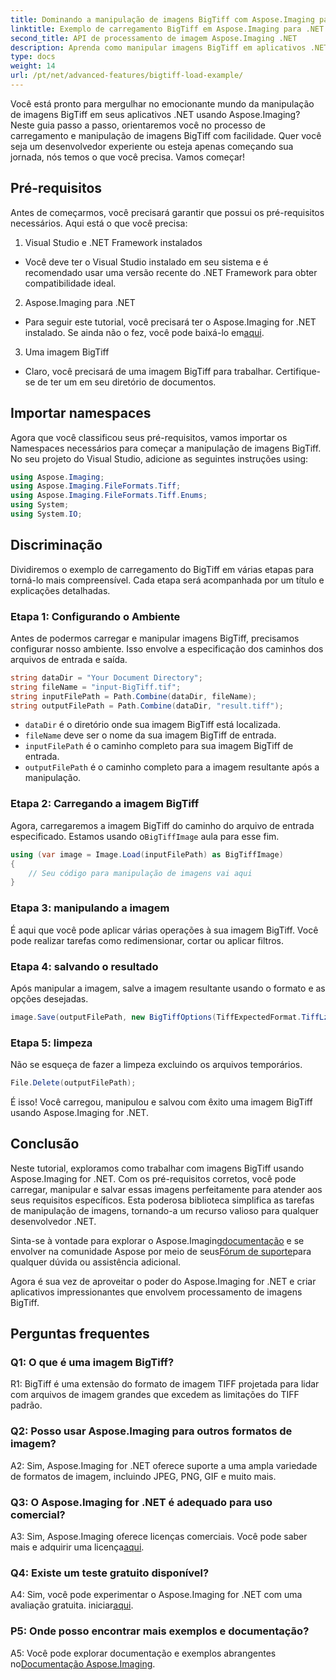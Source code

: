 ```yaml
---
title: Dominando a manipulação de imagens BigTiff com Aspose.Imaging para .NET
linktitle: Exemplo de carregamento BigTiff em Aspose.Imaging para .NET
second_title: API de processamento de imagem Aspose.Imaging .NET
description: Aprenda como manipular imagens BigTiff em aplicativos .NET com Aspose.Imaging for .NET. Siga nosso guia passo a passo para um manuseio perfeito de imagens.
type: docs
weight: 14
url: /pt/net/advanced-features/bigtiff-load-example/
---
```

Você está pronto para mergulhar no emocionante mundo da manipulação de imagens BigTiff em seus aplicativos .NET usando Aspose.Imaging? Neste guia passo a passo, orientaremos você no processo de carregamento e manipulação de imagens BigTiff com facilidade. Quer você seja um desenvolvedor experiente ou esteja apenas começando sua jornada, nós temos o que você precisa. Vamos começar!

## Pré-requisitos

Antes de começarmos, você precisará garantir que possui os pré-requisitos necessários. Aqui está o que você precisa:

1. Visual Studio e .NET Framework instalados
- Você deve ter o Visual Studio instalado em seu sistema e é recomendado usar uma versão recente do .NET Framework para obter compatibilidade ideal.

2. Aspose.Imaging para .NET
-  Para seguir este tutorial, você precisará ter o Aspose.Imaging for .NET instalado. Se ainda não o fez, você pode baixá-lo em[aqui](https://releases.aspose.com/imaging/net/).

3. Uma imagem BigTiff
- Claro, você precisará de uma imagem BigTiff para trabalhar. Certifique-se de ter um em seu diretório de documentos.

## Importar namespaces

Agora que você classificou seus pré-requisitos, vamos importar os Namespaces necessários para começar a manipulação de imagens BigTiff. No seu projeto do Visual Studio, adicione as seguintes instruções using:

```csharp
using Aspose.Imaging;
using Aspose.Imaging.FileFormats.Tiff;
using Aspose.Imaging.FileFormats.Tiff.Enums;
using System;
using System.IO;
```

## Discriminação

Dividiremos o exemplo de carregamento do BigTiff em várias etapas para torná-lo mais compreensível. Cada etapa será acompanhada por um título e explicações detalhadas.

### Etapa 1: Configurando o Ambiente

Antes de podermos carregar e manipular imagens BigTiff, precisamos configurar nosso ambiente. Isso envolve a especificação dos caminhos dos arquivos de entrada e saída.

```csharp
string dataDir = "Your Document Directory";
string fileName = "input-BigTiff.tif";
string inputFilePath = Path.Combine(dataDir, fileName);
string outputFilePath = Path.Combine(dataDir, "result.tiff");
```

- `dataDir` é o diretório onde sua imagem BigTiff está localizada.
- `fileName` deve ser o nome da sua imagem BigTiff de entrada.
- `inputFilePath` é o caminho completo para sua imagem BigTiff de entrada.
- `outputFilePath` é o caminho completo para a imagem resultante após a manipulação.

### Etapa 2: Carregando a imagem BigTiff

 Agora, carregaremos a imagem BigTiff do caminho do arquivo de entrada especificado. Estamos usando o`BigTiffImage` aula para esse fim.

```csharp
using (var image = Image.Load(inputFilePath) as BigTiffImage)
{
    // Seu código para manipulação de imagens vai aqui
}
```

### Etapa 3: manipulando a imagem

É aqui que você pode aplicar várias operações à sua imagem BigTiff. Você pode realizar tarefas como redimensionar, cortar ou aplicar filtros.

### Etapa 4: salvando o resultado

Após manipular a imagem, salve a imagem resultante usando o formato e as opções desejadas.

```csharp
image.Save(outputFilePath, new BigTiffOptions(TiffExpectedFormat.TiffLzwRgba));
```

### Etapa 5: limpeza

Não se esqueça de fazer a limpeza excluindo os arquivos temporários.

```csharp
File.Delete(outputFilePath);
```

É isso! Você carregou, manipulou e salvou com êxito uma imagem BigTiff usando Aspose.Imaging for .NET.

## Conclusão

Neste tutorial, exploramos como trabalhar com imagens BigTiff usando Aspose.Imaging for .NET. Com os pré-requisitos corretos, você pode carregar, manipular e salvar essas imagens perfeitamente para atender aos seus requisitos específicos. Esta poderosa biblioteca simplifica as tarefas de manipulação de imagens, tornando-a um recurso valioso para qualquer desenvolvedor .NET.

 Sinta-se à vontade para explorar o Aspose.Imaging[documentação](https://reference.aspose.com/imaging/net/) e se envolver na comunidade Aspose por meio de seus[Fórum de suporte](https://forum.aspose.com/)para qualquer dúvida ou assistência adicional.

Agora é sua vez de aproveitar o poder do Aspose.Imaging for .NET e criar aplicativos impressionantes que envolvem processamento de imagens BigTiff.

## Perguntas frequentes

### Q1: O que é uma imagem BigTiff?

R1: BigTiff é uma extensão do formato de imagem TIFF projetada para lidar com arquivos de imagem grandes que excedem as limitações do TIFF padrão.

### Q2: Posso usar Aspose.Imaging para outros formatos de imagem?

A2: Sim, Aspose.Imaging for .NET oferece suporte a uma ampla variedade de formatos de imagem, incluindo JPEG, PNG, GIF e muito mais.

### Q3: O Aspose.Imaging for .NET é adequado para uso comercial?

 A3: Sim, Aspose.Imaging oferece licenças comerciais. Você pode saber mais e adquirir uma licença[aqui](https://purchase.aspose.com/buy).

### Q4: Existe um teste gratuito disponível?

 A4: Sim, você pode experimentar o Aspose.Imaging for .NET com uma avaliação gratuita. iniciar[aqui](https://releases.aspose.com/).

### P5: Onde posso encontrar mais exemplos e documentação?

 A5: Você pode explorar documentação e exemplos abrangentes no[Documentação Aspose.Imaging](https://reference.aspose.com/imaging/net/).